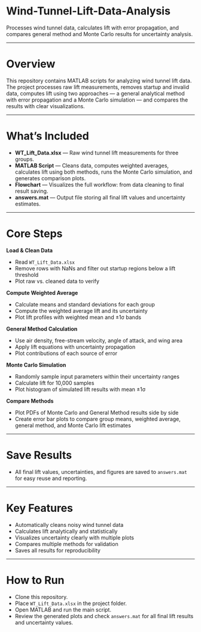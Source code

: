 # Wind-Tunnel-Lift-Data-Analysis
Processes wind tunnel data, calculates lift with error propagation, and compares general method and Monte Carlo results for uncertainty analysis.

---

# Overview
This repository contains MATLAB scripts for analyzing wind tunnel lift data. The project processes raw lift measurements, removes startup and invalid data, computes lift using two approaches — a general analytical method with error propagation and a Monte Carlo simulation — and compares the results with clear visualizations.

---

# What’s Included
- **WT_Lift_Data.xlsx** — Raw wind tunnel lift measurements for three groups.
- **MATLAB Script** — Cleans data, computes weighted averages, calculates lift using both methods, runs the Monte Carlo simulation, and generates comparison plots.
- **Flowchart** — Visualizes the full workflow: from data cleaning to final result saving.
- **answers.mat** — Output file storing all final lift values and uncertainty estimates.

---

# Core Steps
**Load & Clean Data**
- Read `WT_Lift_Data.xlsx`
- Remove rows with NaNs and filter out startup regions below a lift threshold
- Plot raw vs. cleaned data to verify

**Compute Weighted Average**
- Calculate means and standard deviations for each group
- Compute the weighted average lift and its uncertainty
- Plot lift profiles with weighted mean and ±1σ bands

**General Method Calculation**
- Use air density, free-stream velocity, angle of attack, and wing area
- Apply lift equations with uncertainty propagation
- Plot contributions of each source of error

**Monte Carlo Simulation**
- Randomly sample input parameters within their uncertainty ranges
- Calculate lift for 10,000 samples
- Plot histogram of simulated lift results with mean ±1σ

**Compare Methods**
- Plot PDFs of Monte Carlo and General Method results side by side
- Create error bar plots to compare group means, weighted average, general method, and Monte Carlo lift estimates

---

# Save Results
- All final lift values, uncertainties, and figures are saved to `answers.mat` for easy reuse and reporting.

---

# Key Features
- Automatically cleans noisy wind tunnel data
- Calculates lift analytically and statistically
- Visualizes uncertainty clearly with multiple plots
- Compares multiple methods for validation
- Saves all results for reproducibility

---

# How to Run
- Clone this repository.
- Place `WT_Lift_Data.xlsx` in the project folder.
- Open MATLAB and run the main script.
- Review the generated plots and check `answers.mat` for all final lift results and uncertainty values.

